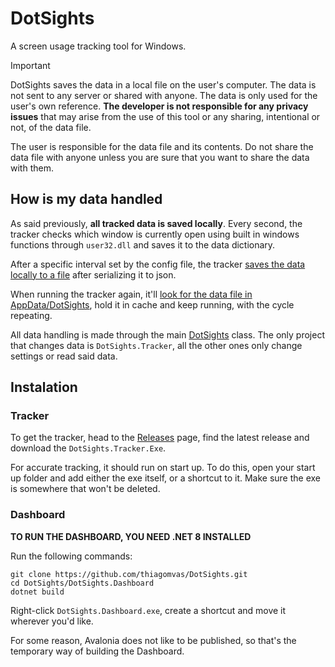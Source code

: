 # DotSights
A screen usage tracking tool for Windows.


> [!IMPORTANT]  
> DotSights saves the data in a local file on the user's computer. The data is not sent to any server or shared with anyone. The data is only used for the user's own reference. **The developer is not responsible for any privacy issues** that may arise from the use of this tool or any sharing, intentional or not, of the data file.
>
> The user is responsible for the data file and its contents. Do not share the data file with anyone unless you are sure that you want to share the data with them.

## How is my data handled
As said previously, **all tracked data is saved locally**. Every second, the tracker checks which window is currently open using built in windows functions through ``user32.dll`` and saves it to the data dictionary.

After a specific interval set by the config file, the tracker [saves the data locally to a file](https://github.com/thiagomvas/DotSights/blob/master/DotSights.Tracker/Worker.cs#L74) after serializing it to json.

When running the tracker again, it'll [look for the data file in AppData/DotSights](https://github.com/thiagomvas/DotSights/blob/master/DotSights.Tracker/Worker.cs#L28), hold it in cache and keep running, with the cycle repeating.

All data handling is made through the main [DotSights](https://github.com/thiagomvas/DotSights/blob/master/DotSights.Core/DotSights.cs) class. The only project that changes data is ``DotSights.Tracker``, all the other ones only change settings or read said data.

## Instalation
### Tracker
To get the tracker, head to the [Releases](https://github.com/thiagomvas/DotSights/releases) page, find the latest release and download the ``DotSights.Tracker.Exe``.

For accurate tracking, it should run on start up. To do this, open your start up folder and add either the exe itself, or a shortcut to it. Make sure the exe is somewhere that won't be deleted.

### Dashboard
**TO RUN THE DASHBOARD, YOU NEED .NET 8 INSTALLED**

Run the following commands:

```
git clone https://github.com/thiagomvas/DotSights.git
cd DotSights/DotSights.Dashboard
dotnet build
```
Right-click ``DotSights.Dashboard.exe``, create a shortcut and move it wherever you'd like.

For some reason, Avalonia does not like to be published, so that's the temporary way of building the Dashboard.
